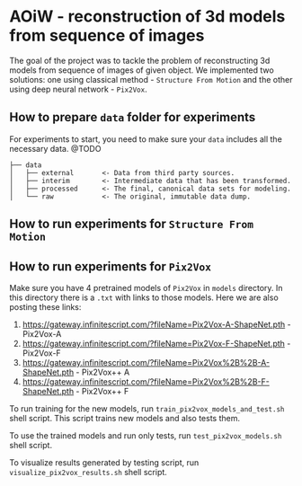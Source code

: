 AOiW - reconstruction of 3d models from sequence of images
==============================

The goal of the project was to tackle the problem of reconstructing 3d models from sequence 
 of images of given object. We implemented two solutions: one using classical method - `Structure
 From Motion` and the other using deep neural network - `Pix2Vox`.

## How to prepare `data` folder for experiments

For experiments to start, you need to make sure your `data` includes all the necessary data.
@TODO

```
├── data
│   ├── external       <- Data from third party sources.
│   ├── interim        <- Intermediate data that has been transformed.
│   ├── processed      <- The final, canonical data sets for modeling.
│   └── raw            <- The original, immutable data dump.

```


## How to run experiments for `Structure From Motion`

## How to run experiments for `Pix2Vox`

Make sure you have 4 pretrained models of `Pix2Vox` in `models` directory. In this
directory there is a `.txt` with links to those models. Here we are also posting these links:
1. https://gateway.infinitescript.com/?fileName=Pix2Vox-A-ShapeNet.pth - Pix2Vox-A
1. https://gateway.infinitescript.com/?fileName=Pix2Vox-F-ShapeNet.pth - Pix2Vox-F
1. https://gateway.infinitescript.com/?fileName=Pix2Vox%2B%2B-A-ShapeNet.pth - Pix2Vox++ A
1. https://gateway.infinitescript.com/?fileName=Pix2Vox%2B%2B-F-ShapeNet.pth - Pix2Vox++ F

To run training for the new models, run `train_pix2vox_models_and_test.sh` shell script.
This script trains new models and also tests them.

To use the trained models and run only tests, run `test_pix2vox_models.sh` shell script.

To visualize results generated by testing script, run `visualize_pix2vox_results.sh` shell script.
